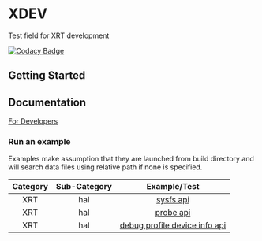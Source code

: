 # XDEV
Test field for XRT development

[![Codacy Badge](https://api.codacy.com/project/badge/Grade/c7903a4371574a128d1a9ce2469fa04e)](https://www.codacy.com/app/tianhao.zhou/XDEV?utm_source=github.com&amp;utm_medium=referral&amp;utm_content=tianhaoz95-xilinx/XDEV&amp;utm_campaign=Badge_Grade)

## Getting Started

## Documentation

[For Developers](https://tianhaoz95-xilinx.github.io/XDEV/html/index.html)

### Run an example

Examples make assumption that they are launched from build directory and will search data files using relative path if none is specified.

| Category | Sub-Category | Example/Test                                                                           |
|:--------:|:------------:|:--------------------------------------------------------------------------------------:|
| XRT      | hal          | [sysfs api](./xdev/dev/xrt/examples/hal/sysfs)                                         |
| XRT      | hal          | [probe api](./xdev/dev/xrt/examples/hal/probe)                                         |
| XRT      | hal          | [debug profile device info api](./xdev/dev/xrt/examples/hal/debug_profile_device_info) |
